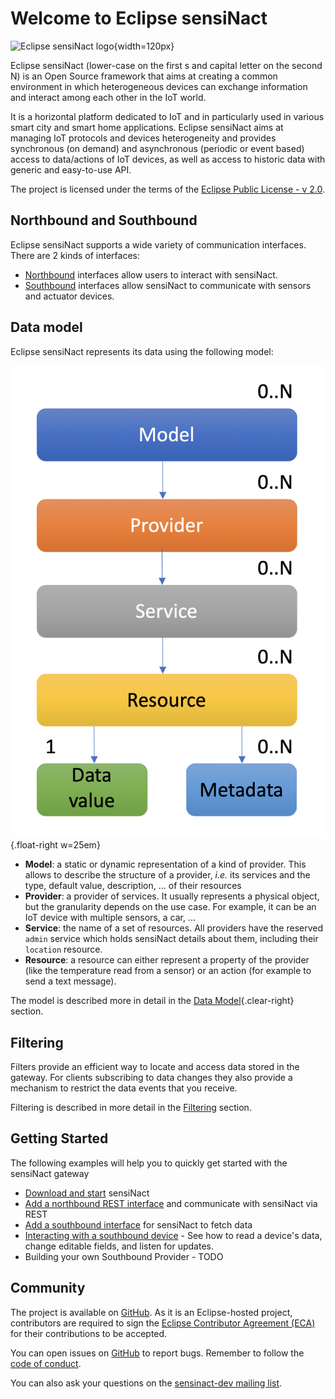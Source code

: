 # Welcome to Eclipse sensiNact

![Eclipse sensiNact logo](_static/sensiNact_logo.png){width=120px}

Eclipse sensiNact (lower-case on the first s and capital letter on the second N) is an Open Source framework that aims at creating a common environment in which heterogeneous devices can exchange information and interact among each other in the IoT world.

It is a horizontal platform dedicated to IoT and in particularly used in various smart city and smart home applications.
Eclipse sensiNact aims at managing IoT protocols and devices heterogeneity and provides synchronous (on demand) and asynchronous (periodic or event based) access to data/actions of IoT devices, as well as access to historic data with generic and easy-to-use API.

The project is licensed under the terms of the [Eclipse Public License - v 2.0](EPL-2.0.md).

## Northbound and Southbound
Eclipse sensiNact supports a wide variety of communication interfaces. There are 2 kinds of interfaces:
* [Northbound](northbound/_index.md) interfaces allow users to interact with sensiNact.
* [Southbound](southbound/_index.md) interfaces allow sensiNact to communicate with sensors and actuator devices.

## Data model

Eclipse sensiNact represents its data using the following model:

![The sensiNact Data Model](_static/core/datamodel-white.png){.float-right w=25em}

* **Model**: a static or dynamic representation of a kind of provider. This allows to describe the structure of a provider, *i.e.* its services and the type, default value, description, ... of their resources
* **Provider**: a provider of services. It usually represents a physical object, but the granularity depends on the use case. For example, it can be an IoT device with multiple sensors, a car, ...
* **Service**: the name of a set of resources. All providers have the reserved `admin` service which holds sensiNact details about them, including their `location` resource.
* **Resource**: a resource can either represent a property of the provider (like the temperature read from a sensor) or an action (for example to send a text message).

The model is described more in detail in the [Data Model](./core/CoreModel.md){.clear-right} section.

## Filtering

Filters provide an efficient way to locate and access data stored in the gateway. For clients subscribing to data changes they also provide a mechanism to restrict the data events that you receive.

Filtering is described in more detail in the [Filtering](./filters/Filters.md) section.

## Getting Started

The following examples will help you to quickly get started with the sensiNact gateway

* [Download and start](setup.md) sensiNact
* [Add a northbound REST interface](quick-start/Northbound.md) and communicate with sensiNact via REST
* [Add a southbound interface](quick-start/Southbound.md) for sensiNact to fetch data
* [Interacting with a southbound device](examples/Interacting.md) - See how to read a device's data, change editable fields, and listen for updates.
* Building your own Southbound Provider - TODO


## Community

The project is available on [GitHub](https://github.com/eclipse/org.eclipse.sensinact.gateway/).
As it is an Eclipse-hosted project, contributors are required to sign the [Eclipse Contributor Agreement (ECA)](https://www.eclipse.org/legal/ECA.php) for their contributions to be accepted.

You can open issues on [GitHub](https://github.com/eclipse/org.eclipse.sensinact.gateway/issues) to report bugs.
Remember to follow the [code of conduct](https://github.com/eclipse/.github/blob/master/CODE_OF_CONDUCT.md).

You can also ask your questions on the [sensinact-dev mailing list](https://accounts.eclipse.org/mailing-list/sensinact-dev).
